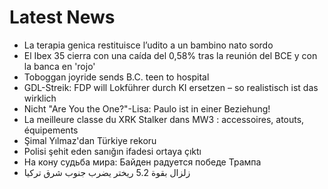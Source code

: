 # Latest News
-  La terapia genica restituisce l’udito a un bambino nato sordo
-  El Ibex 35 cierra con una caída del 0,58% tras la reunión del BCE y con la banca en 'rojo'
-  Toboggan joyride sends B.C. teen to hospital
-  GDL-Streik: FDP will Lokführer durch KI ersetzen – so realistisch ist das wirklich
-  Nicht "Are You the One?"-Lisa: Paulo ist in einer Beziehung!
-  La meilleure classe du XRK Stalker dans MW3 : accessoires, atouts, équipements
-  Şimal Yılmaz'dan Türkiye rekoru
-  Polisi şehit eden sanığın ifadesi ortaya çıktı
-  На кону судьба мира: Байден радуется победе Трампа
-  زلزال بقوة 5.2 ريختر يضرب جنوب شرق تركيا
